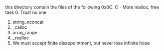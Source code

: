 this directory contain the files of the following 0x0C. C - More malloc, free task 
0. Trust no one
1. string_nconcat
2. _calloc
3. array_range
4. _realloc
5. We must accept finite disappointment, but never lose infinite hope
